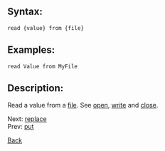 ## Syntax:
`read {value} from {file}`
## Examples:
`read Value from MyFile`

## Description:
Read a value from a [file](file.md). See [open](open.md), [write](write.md) and [close](close.md).

Next: [replace](replace.md)  
Prev: [put](put.md)

[Back](../README.md)
